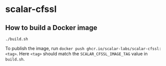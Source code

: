 # scalar-cfssl

## How to build a Docker image

```console
./build.sh
```

To publish the image, run `docker push ghcr.io/scalar-labs/scalar-cfssl:<tag>`.
Here `<tag>` should match the `SCALAR_CFSSL_IMAGE_TAG` value in `build.sh`.
